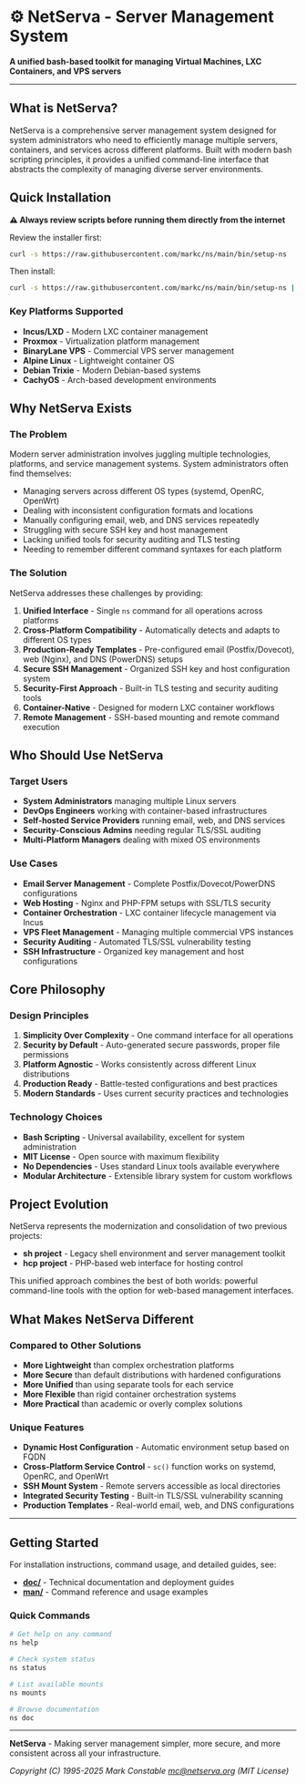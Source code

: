 # ⚙️ NetServa - Server Management System

**A unified bash-based toolkit for managing Virtual Machines, LXC Containers, and VPS servers**

---

## What is NetServa?

NetServa is a comprehensive server management system designed for system administrators who need to efficiently manage multiple servers, containers, and services across different platforms. Built with modern bash scripting principles, it provides a unified command-line interface that abstracts the complexity of managing diverse server environments.

## Quick Installation

**⚠️ Always review scripts before running them directly from the internet**

Review the installer first:
```bash
curl -s https://raw.githubusercontent.com/markc/ns/main/bin/setup-ns
```

Then install:
```bash
curl -s https://raw.githubusercontent.com/markc/ns/main/bin/setup-ns | bash
```

### Key Platforms Supported
- **Incus/LXD** - Modern LXC container management
- **Proxmox** - Virtualization platform management  
- **BinaryLane VPS** - Commercial VPS server management
- **Alpine Linux** - Lightweight container OS
- **Debian Trixie** - Modern Debian-based systems
- **CachyOS** - Arch-based development environments

## Why NetServa Exists

### The Problem
Modern server administration involves juggling multiple technologies, platforms, and service management systems. System administrators often find themselves:

- Managing servers across different OS types (systemd, OpenRC, OpenWrt)
- Dealing with inconsistent configuration formats and locations
- Manually configuring email, web, and DNS services repeatedly
- Struggling with secure SSH key and host management
- Lacking unified tools for security auditing and TLS testing
- Needing to remember different command syntaxes for each platform

### The Solution
NetServa addresses these challenges by providing:

1. **Unified Interface** - Single `ns` command for all operations across platforms
2. **Cross-Platform Compatibility** - Automatically detects and adapts to different OS types
3. **Production-Ready Templates** - Pre-configured email (Postfix/Dovecot), web (Nginx), and DNS (PowerDNS) setups  
4. **Secure SSH Management** - Organized SSH key and host configuration system
5. **Security-First Approach** - Built-in TLS testing and security auditing tools
6. **Container-Native** - Designed for modern LXC container workflows
7. **Remote Management** - SSH-based mounting and remote command execution

## Who Should Use NetServa

### Target Users
- **System Administrators** managing multiple Linux servers
- **DevOps Engineers** working with container-based infrastructures  
- **Self-hosted Service Providers** running email, web, and DNS services
- **Security-Conscious Admins** needing regular TLS/SSL auditing
- **Multi-Platform Managers** dealing with mixed OS environments

### Use Cases
- **Email Server Management** - Complete Postfix/Dovecot/PowerDNS configurations
- **Web Hosting** - Nginx and PHP-FPM setups with SSL/TLS security
- **Container Orchestration** - LXC container lifecycle management via Incus
- **VPS Fleet Management** - Managing multiple commercial VPS instances
- **Security Auditing** - Automated TLS/SSL vulnerability testing
- **SSH Infrastructure** - Organized key management and host configurations

## Core Philosophy

### Design Principles
1. **Simplicity Over Complexity** - One command interface for all operations
2. **Security by Default** - Auto-generated secure passwords, proper file permissions
3. **Platform Agnostic** - Works consistently across different Linux distributions
4. **Production Ready** - Battle-tested configurations and best practices
5. **Modern Standards** - Uses current security practices and technologies

### Technology Choices
- **Bash Scripting** - Universal availability, excellent for system administration
- **MIT License** - Open source with maximum flexibility
- **No Dependencies** - Uses standard Linux tools available everywhere
- **Modular Architecture** - Extensible library system for custom workflows

## Project Evolution

NetServa represents the modernization and consolidation of two previous projects:
- **sh project** - Legacy shell environment and server management toolkit
- **hcp project** - PHP-based web interface for hosting control

This unified approach combines the best of both worlds: powerful command-line tools with the option for web-based management interfaces.

## What Makes NetServa Different

### Compared to Other Solutions
- **More Lightweight** than complex orchestration platforms
- **More Secure** than default distributions with hardened configurations  
- **More Unified** than using separate tools for each service
- **More Flexible** than rigid container orchestration systems
- **More Practical** than academic or overly complex solutions

### Unique Features
- **Dynamic Host Configuration** - Automatic environment setup based on FQDN
- **Cross-Platform Service Control** - `sc()` function works on systemd, OpenRC, and OpenWrt
- **SSH Mount System** - Remote servers accessible as local directories
- **Integrated Security Testing** - Built-in TLS/SSL vulnerability scanning
- **Production Templates** - Real-world email, web, and DNS configurations

---

## Getting Started

For installation instructions, command usage, and detailed guides, see:
- **[doc/](doc/)** - Technical documentation and deployment guides
- **[man/](man/)** - Command reference and usage examples

### Quick Commands
```bash
# Get help on any command
ns help

# Check system status
ns status

# List available mounts
ns mounts

# Browse documentation
ns doc
```

---

**NetServa** - Making server management simpler, more secure, and more consistent across all your infrastructure.

*Copyright (C) 1995-2025 Mark Constable <mc@netserva.org> (MIT License)*